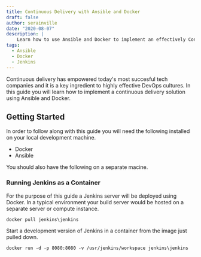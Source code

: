 ```yaml
---
title: Continuous Delivery with Ansible and Docker
draft: false
author: serainville
date: "2020-08-07"
description: |
    Learn how to use Ansible and Docker to implement an effectively Continuous Delivery strategy in your environment, and accelerate your production releases.
tags:
  - Ansible
  - Docker
  - Jenkins
---
```


Continuous delivery has empowered today's most succesful tech companies and it is a key ingredient to highly effective DevOps cultures. In this guide you will learn how to implement a continuous delivery solution using Ansible and Docker.

## Getting Started
In order to follow along with this guide you will need the following installed on your local development machine.
- Docker
- Ansible

You should also have the following on a separate macine.

### Running Jenkins as a Container
For the purpose of this guide a Jenkins server will be deployed using Docker. In a typical environment your build server would be hosted on a separate server or compute instance. 

```shell
docker pull jenkins\jenkins
```

Start a development version of Jenkins in a container from the image just pulled down.

```shell
docker run -d -p 8080:8080 -v /usr/jenkins/workspace jenkins\jenkins
```
